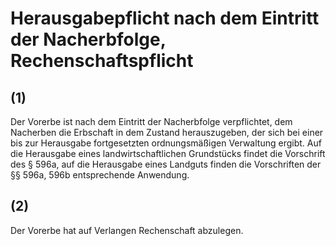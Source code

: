 # Herausgabepflicht nach dem Eintritt der Nacherbfolge, Rechenschaftspflicht



## (1)

 Der Vorerbe ist nach dem Eintritt der Nacherbfolge verpflichtet, dem Nacherben die Erbschaft in dem Zustand herauszugeben, der sich bei einer bis zur Herausgabe fortgesetzten ordnungsmäßigen Verwaltung ergibt. Auf die Herausgabe eines landwirtschaftlichen Grundstücks findet die Vorschrift des § 596a, auf die Herausgabe eines Landguts finden die Vorschriften der §§ 596a, 596b entsprechende Anwendung.

## (2)

 Der Vorerbe hat auf Verlangen Rechenschaft abzulegen. 

